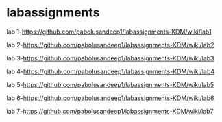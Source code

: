 # labassignments

lab 1-https://github.com/pabolusandeep1/labassignments-KDM/wiki/lab1

lab 2-https://github.com/pabolusandeep1/labassignments-KDM/wiki/lab2

lab 3-https://github.com/pabolusandeep1/labassignments-KDM/wiki/lab3

lab 4-https://github.com/pabolusandeep1/labassignments-KDM/wiki/lab4

lab 5-https://github.com/pabolusandeep1/labassignments-KDM/wiki/lab5

lab 6-https://github.com/pabolusandeep1/labassignments-KDM/wiki/lab6

lab 7-https://github.com/pabolusandeep1/labassignments-KDM/wiki/lab7
